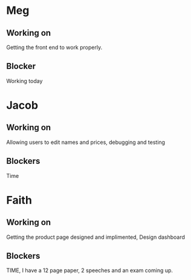 # Meg
## Working on 
Getting the front end to work properly.
## Blocker
Working today

# Jacob

## Working on 
Allowing users to edit names and prices, debugging and testing
## Blockers
Time

# Faith
## Working on
Getting the product page designed and implimented, Design dashboard
## Blockers
 TIME, I have a 12 page paper, 2 speeches and an exam coming up.

